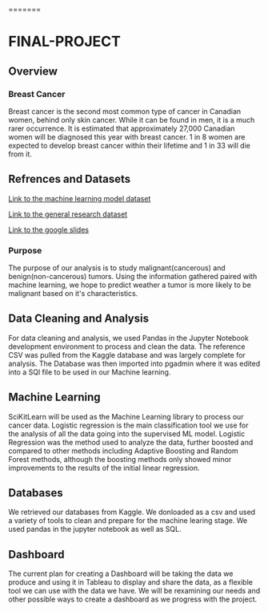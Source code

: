 =======
# FINAL-PROJECT 

## Overview

### Breast Cancer

Breast cancer is the second most common type of cancer in Canadian women, behind only skin cancer. While it can be found in men, it is a much rarer occurrence.  It is estimated that approximately 27,000 Canadian women will be diagnosed this year with breast cancer. 1 in 8 women are expected to develop breast cancer within their lifetime and 1 in 33 will die from it.

## Refrences and Datasets 

[Link to the machine learning model dataset](https://www.kaggle.com/code/abhinavbhuyan/classification-xgboost-with-bayesian-optimization)

[Link to the general research dataset](https://www.kaggle.com/code/sarwat182/breast-cancer-analysis/data)

[Link to the google slides](https://docs.google.com/presentation/d/1fotAlGPDRyW_qi-WU9KC5ZwFHhCD2JULXEuIX8I3wA8/edit?usp=sharing)

### Purpose

The purpose of our analysis is to study malignant(cancerous) and benign(non-cancerous) tumors. Using the information gathered paired with machine learning, we hope to predict weather a tumor is more likely to be malignant based on it's characteristics.

## Data Cleaning and Analysis
For data cleaning and analysis, we used Pandas in the Jupyter Notebook development environment to process and clean the data. The reference CSV was pulled from the Kaggle database and was largely complete for analysis. The Database was then imported into pgadmin where it was edited into a SQl file to be used in our Machine learning.   

## Machine Learning
SciKitLearn will be used as the Machine Learning library to process our cancer data. Logistic regression is the main classification tool we use for the analysis of all the data going into the supervised ML model. Logistic Regression was the method used to analyze the data, further boosted and compared to other methods including Adaptive Boosting and Random Forest methods, although the boosting methods only showed minor improvements to the results of the initial linear regression.


## Databases
We retrieved our databases from Kaggle. We donloaded as a csv and used a variety of tools to clean and prepare for the machine learing stage. We used pandas in the jupyter notebook as well as SQL.   


## Dashboard
The current plan for creating a Dashboard will be taking the data we produce and using it in Tableau to display and share the data, as a flexible tool we can use with the data we have. We will be rexamining our needs and other possible ways to create a dashboard as we progress with the project.
